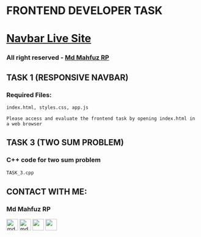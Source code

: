 # FRONTEND DEVELOPER TASK
# [Navbar Live Site](https://pure-responsive-navbar.netlify.app)

### All right reserved - [Md Mahfuz RP](https://mahfuzrp.netlify.app)

## TASK 1 (RESPONSIVE NAVBAR)
### Required Files:
```sh
index.html, styles.css, app.js
```
```Please access and evaluate the frontend task by opening index.html in a web browser```

## TASK 3 (TWO SUM PROBLEM)
### C++ code for two sum problem
```sh
TASK_3.cpp
```



## CONTACT WITH ME:
### Md Mahfuz RP
<div align="left">
<a href="https://fb.com/mdmahfuzrp" target="blank"><img align="center" src="https://i.ibb.co/6bbvqCG/facebook-256x256.png" alt="mdmahfuzrp" height="30" width="30" /></a>
<a href="https://instagram.com/mdmahfuzrp" target="blank"><img align="center" src="https://i.ibb.co/tX0CDxd/instagram-256x256.png" alt="mdmahfuzrp" height="30" width="30" /></a>
<a href="https://twitter.com/mdmahfuzrp" target="blank"><img align="center" src="https://i.ibb.co/9VDdfFG/twitter-256x256.png" height="30" width="30" /></a>
<a href="https://www.linkedin.com/in/mdmahfuzrp" target="blank"><img align="center" src="https://i.ibb.co/FgZy8DM/linkedin-original-256x256.png" height="30" width="30" /></a>
